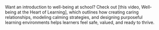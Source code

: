 Want an introduction to well-being at school? Check out \[this video, Well-being at the Heart of Learning], which outlines how creating caring relationships, modeling calming strategies, and designing purposeful learning environments helps learners feel safe, valued, and ready to thrive.
